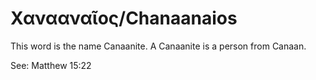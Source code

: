 # Χανααναῖος/Chanaanaios

This word is the name Canaanite. A Canaanite is a person from Canaan.

See: Matthew 15:22
